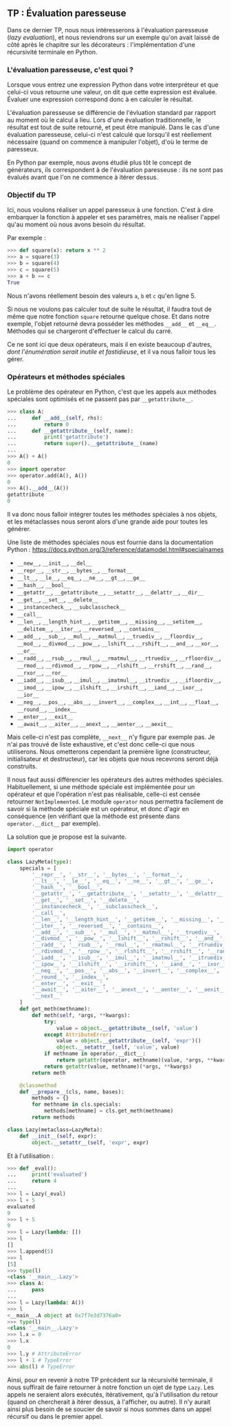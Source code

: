 ## TP : Évaluation paresseuse

Dans ce dernier TP, nous nous intéresserons à l'évaluation paresseuse (*lazy evaluation*), et nous reviendrons sur un exemple qu'on avait laissé de côté après le chapitre sur les décorateurs : l'implémentation d'une récursivité terminale en Python.

### L'évaluation paresseuse, c'est quoi ?

Lorsque vous entrez une expression Python dans votre interpréteur et que celui-ci vous retourne une valeur, on dit que cette expression est évaluée. Évaluer une expression correspond donc à en calculer le résultat.

L'évaluation paresseuse se différencie de l'évluation standard par rapport au moment où le calcul a lieu.
Lors d'une évaluation traditionnelle, le résultat est tout de suite retourné, et peut être manipulé.
Dans le cas d'une évaluation paresseuse, celui-ci n'est calculé que lorsqu'il est réellement nécessaire (quand on commence à manipuler l'objet), d'où le terme de paresseux.

En Python par exemple, nous avons étudié plus tôt le concept de générateurs, ils correspondent à de l'évaluation paresseuse : ils ne sont pas évalués avant que l'on ne commence à itérer dessus.

### Objectif du TP

Ici, nous voulons réaliser un appel paresseux à une fonction. C'est à dire embarquer la fonction à appeler et ses paramètres, mais ne réaliser l'appel qu'au moment où nous avons besoin du résultat.

Par exemple :

```python
>>> def square(x): return x ** 2
>>> a = square(3)
>>> b = square(4)
>>> c = square(5)
>>> a + b == c
True
```

Nous n'avons réellement besoin des valeurs `a`, `b` et `c` qu'en ligne 5.

Si nous ne voulons pas calculer tout de suite le résultat, il faudra tout de même que notre fonction `square` retourne quelque chose.
Et dans notre exemple, l'objet retourné devra posséder les méthodes `__add__` et `__eq__`. Méthodes qui se chargeront d'effectuer le calcul du carré.

Ce ne sont ici que deux opérateurs, mais il en existe beaucoup d'autres, *dont l'énumération serait inutile et fastidieuse*, et il va nous falloir tous les gérer.

### Opérateurs et méthodes spéciales

Le problème des opérateur en Python, c'est que les appels aux méthodes spéciales sont optimisés et ne passent pas par `__getattribute__`.

```python
>>> class A:
...     def __add__(self, rhs):
...         return 0
...     def __getattribute__(self, name):
...         print('getattribute')
...         return super().__getattribute__(name)
...
>>> A() + A()
0
>>> import operator
>>> operator.add(A(), A())
0
>>> A().__add__(A())
getattribute
0
```

Il va donc nous falloir intégrer toutes les méthodes spéciales à nos objets, et les métaclasses nous seront alors d'une grande aide pour toutes les générer.

Une liste de méthodes spéciales nous est fournie dans la documentation Python : <https://docs.python.org/3/reference/datamodel.html#specialnames>

* `__new__`, `__init__`, `__del__`
* `__repr__`, `__str__`, `__bytes__`, `__format__`
* `__lt__`, `__le__`, `__eq__`, `__ne__`, `__gt__`, `__ge__`
* `__hash__`, `__bool__`
* `__getattr__`, `__getattribute__`, `__setattr__`, `__delattr__`, `__dir__`
* `__get__`, `__set__`, `__delete__`
* `__instancecheck__`, `__subclasscheck__`
* `__call__`
* `__len__`, `__length_hint__`, `__getitem__`, `__missing__`, `__setitem__`, `__delitem__`, `__iter__`, `__reversed__`, `__contains__`
* `__add__`, `__sub__`, `__mul__`, `__matmul__`, `__truediv__`, `__floordiv__`, `__mod__`, `__divmod__`, `__pow__`, `__lshift__`, `__rshift__`, `__and__`, `__xor__`, `__or__`
* `__radd__`, `__rsub__`, `__rmul__`, `__rmatmul__`, `__rtruediv__`, `__rfloordiv__`, `__rmod__`, `__rdivmod__`, `__rpow__`, `__rlshift__`, `__rrshift__`, `__rand__`, `__rxor__`, `__ror__`
* `__iadd__`, `__isub__`, `__imul__`, `__imatmul__`, `__itruediv__`, `__ifloordiv__`, `__imod__`, `__ipow__`, `__ilshift__`, `__irshift__`, `__iand__`, `__ixor__`, `__ior__`
* `__neg__`, `__pos__`, `__abs__`, `__invert__`, `__complex__`, `__int__`, `__float__`, `__round__`, `__index__`
* `__enter__`, `__exit__`
* `__await__`, `__aiter__`, `__anext__`, `__aenter__`, `__aexit__`

Mais celle-ci n'est pas complète, `__next__` n'y figure par exemple pas.
Je n'ai pas trouvé de liste exhaustive, et c'est donc celle-ci que nous utiliserons.
Nous ometterons cependant la première ligne (constructeur, initialisateur et destructeur), car les objets que nous recevrons seront déjà construits.

Il nous faut aussi différencier les opérateurs des autres méthodes spéciales. Habituellement, si une méthode spéciale est implémentée pour un opérateur et que l'opération n'est pas réalisable, celle-ci est censée retourner `NotImplemented`.
Le module `operator` nous permettra facilement de savoir si la méthode spéciale est un opérateur, et donc d'agir en conséquence (en vérifiant que la méthode est présente dans `operator.__dict__` par exemple).

La solution que je propose est la suivante.

```python
import operator

class LazyMeta(type):
    specials = [
        '__repr__', '__str__', '__bytes__', '__format__',
        '__lt__', '__le__', '__eq__', '__ne__', '__gt__', '__ge__',
        '__hash__', '__bool__',
        '__getattr__', '__getattribute__', '__setattr__', '__delattr__', '__dir__',
        '__get__', '__set__', '__delete__',
        '__instancecheck__', '__subclasscheck__',
        '__call__',
        '__len__', '__length_hint__', '__getitem__', '__missing__', '__setitem__', '__delitem__',
        '__iter__', '__reversed__', '__contains__',
        '__add__', '__sub__', '__mul__', '__matmul__', '__truediv__', '__floordiv__', '__mod__',
        '__divmod__', '__pow__', '__lshift__', '__rshift__', '__and__', '__xor__', '__or__',
        '__radd__', '__rsub__', '__rmul__', '__rmatmul__', '__rtruediv__', '__rfloordiv__', '__rmod__',
        '__rdivmod__', '__rpow__', '__rlshift__', '__rrshift__', '__rand__', '__rxor__', '__ror__',
        '__iadd__', '__isub__', '__imul__', '__imatmul__', '__itruediv__', '__ifloordiv__', '__imod__',
        '__ipow__', '__ilshift__', '__irshift__', '__iand__', '__ixor__', '__ior__',
        '__neg__', '__pos__', '__abs__', '__invert__', '__complex__', '__int__', '__float__',
        '__round__', '__index__',
        '__enter__', '__exit__',
        '__await__', '__aiter__', '__anext__', '__aenter__', '__aexit__',
        '__next__'
    ]
    def get_meth(methname):
        def meth(self, *args, **kwargs):
            try:
                value = object.__getattribute__(self, 'value')
            except AttributeError:
                value = object.__getattribute__(self, 'expr')()
                object.__setattr__(self, 'value', value)
            if methname in operator.__dict__:
                return getattr(operator, methname)(value, *args, **kwargs)
            return getattr(value, methname)(*args, **kwargs)
        return meth

    @classmethod
    def __prepare__(cls, name, bases):
        methods = {}
        for methname in cls.specials:
            methods[methname] = cls.get_meth(methname)
        return methods

class Lazy(metaclass=LazyMeta):
    def __init__(self, expr):
        object.__setattr__(self, 'expr', expr)
```

Et à l'utilisation :

```python
>>> def _eval():
...     print('evaluated')
...     return 4
...
>>> l = Lazy(_eval)
>>> l + 5
evaluated
9
>>> l + 5
9
>>> l = Lazy(lambda: [])
>>> l
[]
>>> l.append(5)
>>> l
[5]
>>> type(l)
<class '__main__.Lazy'>
>>> class A:
...     pass
...
>>> l = Lazy(lambda: A())
>>> l
<__main__.A object at 0x7f7e3d7376a0>
>>> type(l)
<class '__main__.Lazy'>
>>> l.x = 0
>>> l.x
0
>>> l.y # AttributeError
>>> l + 1 # TypeError
>>> abs(l) # TypeError
```

Ainsi, pour en revenir à notre TP précédent sur la récursivité terminale, il nous suffirait de faire retourner à notre fonction un ojet de type `Lazy`. Les appels ne seraient alors exécutés, itérativement, qu'à l'utilisation du retour (quand on chercherait à itérer dessus, à l'afficher, ou autre). Il n'y aurait ainsi plus besoin de se soucier de savoir si nous sommes dans un appel récursif ou dans le premier appel.
